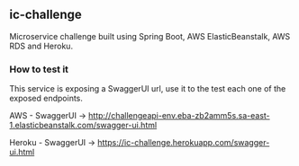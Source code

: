 ## ic-challenge
Microservice challenge built using Spring Boot, AWS ElasticBeanstalk, AWS RDS and Heroku.

### How to test it

This service is exposing a SwaggerUI url, use it to the test each one of the exposed endpoints. 

AWS - SwaggerUI -> http://challengeapi-env.eba-zb2amm5s.sa-east-1.elasticbeanstalk.com/swagger-ui.html

Heroku - SwaggerUI -> https://ic-challenge.herokuapp.com/swagger-ui.html
